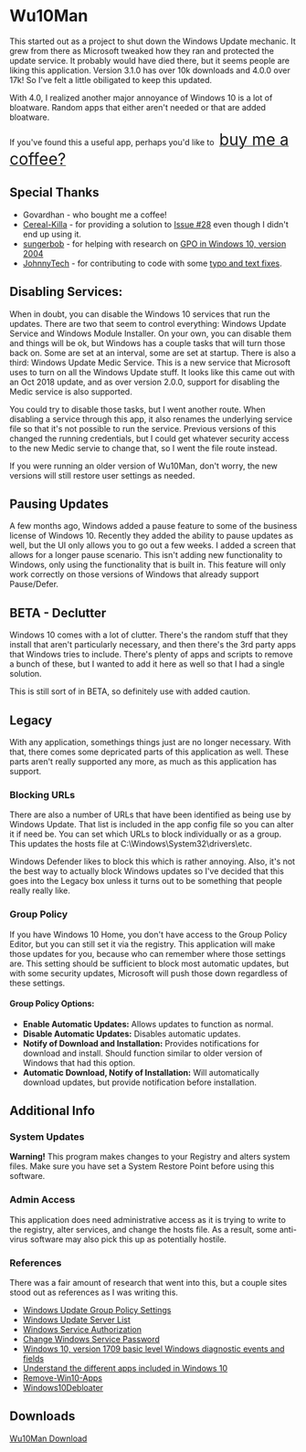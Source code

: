 # Wu10Man

This started out as a project to shut down the Windows Update mechanic.  It grew from there as Microsoft tweaked how they ran and protected the update service.  It probably would have died there, but it seems people are liking this application.  Version 3.1.0 has over 10k downloads and 4.0.0 over 17k!  So I've felt a little obiligated to keep this updated.

With 4.0, I realized another major annoyance of Windows 10 is a lot of bloatware.  Random apps that either aren't needed or that are added bloatware.

If you've found this a useful app, perhaps you'd like to <a class="bmc-button" target="_blank" href="https://www.buymeacoffee.com/weredev"><span style="margin-left:5px;font-size:28px !important;">buy me a coffee?</span></a>

## Special Thanks
 - Govardhan - who bought me a coffee!
 - [Cereal-Killa](https://github.com/Cereal-Killa) - for providing a solution to [Issue #28](https://github.com/WereDev/Wu10Man/issues/28) even though I didn't end up using it.
 - [sungerbob](https://github.com/sungerbob) - for helping with research on [GPO in Windows 10, version 2004](https://github.com/WereDev/Wu10Man/issues/19)
 - [JohnnyTech](https://github.com/JonnyTech) - for contributing to code with some [typo and text fixes](https://github.com/WereDev/Wu10Man/pull/17).

## Disabling Services:

When in doubt, you can disable the Windows 10 services that run the updates.  There are two that seem to control everything: Windows Update Service and Windows Module Installer.  On your own, you can disable them and things will be ok, but Windows has a couple tasks that will turn those back on.  Some are set at an interval, some are set at startup.  There is also a third: Windows Update Medic Service.  This is a new service that Microsoft uses to turn on all the Windows Update stuff.  It looks like this came out with an Oct 2018 update, and as over version 2.0.0, support for disabling the Medic service is also supported.

You could try to disable those tasks, but I went another route.  When disabling a service through this app, it also renames the underlying service file so that it's not possible to run the service.  Previous versions of this changed the running credentials, but I could get whatever security access to the new Medic servie to change that, so I went the file route instead.

If you were running an older version of Wu10Man, don't worry, the new versions will still restore user settings as needed.

## Pausing Updates

A few months ago, Windows added a pause feature to some of the business license of Windows 10.  Recently they added the ability to pause updates as well, but the UI only allows you to go out a few weeks.  I added a screen that allows for a longer pause scenario.  This isn't adding new functionality to Windows, only using the functionality that is built in.  This feature will only work correctly on those versions of Windows that already support Pause/Defer.

## BETA - Declutter
Windows 10 comes with a lot of clutter.  There's the random stuff that they install that aren't particularly necessary, and then there's the 3rd party apps that Windows tries to include.  There's plenty of apps and scripts to remove a bunch of these, but I wanted to add it here as well so that I had a single solution.

This is still sort of in BETA, so definitely use with added caution.


## Legacy
With any application, somethings things just are no longer necessary.  With that, there comes some depricated parts of this application as well.  These parts aren't really supported any more, as much as this application has support.

### Blocking URLs
There are also a number of URLs that have been identified as being use by Windows Update.  That list is included in the app config file so you can alter it if need be. You can set which URLs to block individually or as a group.  This updates the hosts file at C:\Windows\System32\drivers\etc.

Windows Defender likes to block this which is rather annoying.  Also, it's not the best way to actually block Windows updates so I've decided that this goes into the Legacy box unless it turns out to be something that people really really like.


### Group Policy
If you have Windows 10 Home, you don't have access to the Group Policy Editor, but you can still set it via the registry.  This application will make those updates for you, because who can remember where those settings are.  This setting should be sufficient to block most automatic updates, but with some security updates, Microsoft will push those down regardless of these settings.

#### Group Policy Options:
 - **Enable Automatic Updates:** Allows updates to function as normal.
 - **Disable Automatic Updates:** Disables automatic updates.
 - **Notify of Download and Installation:** Provides notifications for download and install.  Should function similar to older version of Windows that had this option.
 - **Automatic Download, Notify of Installation:** Will automatically download updates, but provide notification before installation.


## Additional Info

### System Updates
**Warning!** This program makes changes to your Registry and alters system files. Make sure you have set a System Restore Point before using this software.

### Admin Access

This application does need administrative access as it is trying to write to the registry, alter services, and change the hosts file.  As a result, some anti-virus software may also pick this up as potentially hostile.

### References

There was a fair amount of research that went into this, but a couple sites stood out as references as I was writing this.

- [Windows Update Group Policy Settings](https://support.microsoft.com/en-us/help/328010/how-to-configure-automatic-updates-by-using-group-policy-or-registry-s)
- [Windows Update Server List](https://www.tenforums.com/windows-updates-activation/38771-windows-updates-white-list-proxy-server.html)
- [Windows Service Authorization](https://stackoverflow.com/questions/17031552/how-do-you-take-file-ownership-with-powershell/17047190#17047190)
- [Change Windows Service Password](https://stackoverflow.com/questions/3876787/change-windows-service-password/3877268#3877268)
- [Windows 10, version 1709 basic level Windows diagnostic events and fields](https://docs.microsoft.com/en-us/windows/privacy/basic-level-windows-diagnostic-events-and-fields-1709)
- [Understand the different apps included in Windows 10](https://docs.microsoft.com/en-us/windows/application-management/apps-in-windows-10)
- [Remove-Win10-Apps](https://github.com/Digressive/Remove-Win10-Apps)
- [Windows10Debloater](https://github.com/Sycnex/Windows10Debloater)

## Downloads
[Wu10Man Download](https://github.com/WereDev/Wu10Man/releases)
